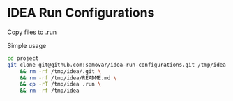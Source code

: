 # IDEA Run Configurations

Copy files to .run


Simple usage

```sh
cd project
git clone git@github.com:samovar/idea-run-configurations.git /tmp/idea \
    && rm -rf /tmp/idea/.git \
    && rm -rf /tmp/idea/README.md \
    && cp -rT /tmp/idea .run \
    && rm -rf /tmp/idea
```

